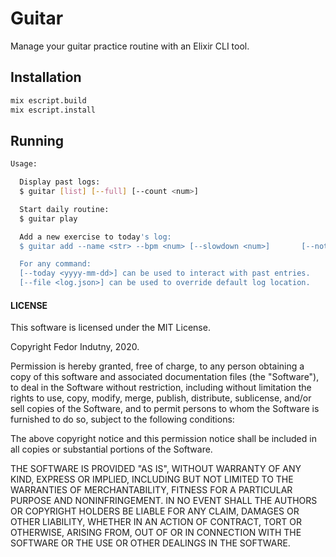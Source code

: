 # Guitar

Manage your guitar practice routine with an Elixir CLI tool.

## Installation

```sh
mix escript.build
mix escript.install
```

## Running

```sh
Usage:

  Display past logs:
  $ guitar [list] [--full] [--count <num>]

  Start daily routine:
  $ guitar play

  Add a new exercise to today's log:
  $ guitar add --name <str> --bpm <num> [--slowdown <num>]       [--notes <str>] [--strings <even|odd>]

  For any command:
  [--today <yyyy-mm-dd>] can be used to interact with past entries.
  [--file <log.json>] can be used to override default log location.
```

#### LICENSE

This software is licensed under the MIT License.

Copyright Fedor Indutny, 2020.

Permission is hereby granted, free of charge, to any person obtaining a
copy of this software and associated documentation files (the
"Software"), to deal in the Software without restriction, including
without limitation the rights to use, copy, modify, merge, publish,
distribute, sublicense, and/or sell copies of the Software, and to permit
persons to whom the Software is furnished to do so, subject to the
following conditions:

The above copyright notice and this permission notice shall be included
in all copies or substantial portions of the Software.

THE SOFTWARE IS PROVIDED "AS IS", WITHOUT WARRANTY OF ANY KIND, EXPRESS
OR IMPLIED, INCLUDING BUT NOT LIMITED TO THE WARRANTIES OF
MERCHANTABILITY, FITNESS FOR A PARTICULAR PURPOSE AND NONINFRINGEMENT. IN
NO EVENT SHALL THE AUTHORS OR COPYRIGHT HOLDERS BE LIABLE FOR ANY CLAIM,
DAMAGES OR OTHER LIABILITY, WHETHER IN AN ACTION OF CONTRACT, TORT OR
OTHERWISE, ARISING FROM, OUT OF OR IN CONNECTION WITH THE SOFTWARE OR THE
USE OR OTHER DEALINGS IN THE SOFTWARE.
